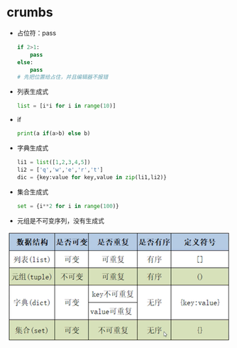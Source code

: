 # crumbs

-   占位符：pass

    ```python
    if 2>1:
        pass
    else:
        pass
    # 先把位置给占住，并且编辑器不报错
    ```
    
-   列表生成式

    ```python
    list = [i*i for i in range(10)]
    ```
    
-   if

    ```python
    print(a if(a>b) else b)
    ```
   
-   字典生成式

    ```python
    li1 = list([1,2,3,4,5])
    li2 = ['q','w','e','r','t']
    dic = {key:value for key,value in zip(li1,li2)}
    ```

-   集合生成式

    ```python
    set = {i**2 for i in range(100)}
    ```

-   元组是不可变序列，没有生成式

![image-20210320152337501](crumbs.assets/image-20210320152337501.png)

